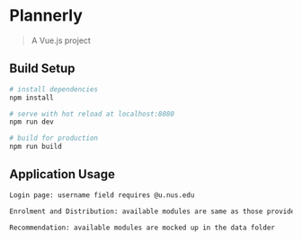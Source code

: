 # Plannerly

> A Vue.js project

## Build Setup

``` bash
# install dependencies
npm install

# serve with hot reload at localhost:8080
npm run dev

# build for production
npm run build

```
## Application Usage

``` bash
Login page: username field requires @u.nus.edu

Enrolment and Distribution: available modules are same as those provided in the data lake module enrolment csv file

Recommendation: available modules are mocked up in the data folder
```
